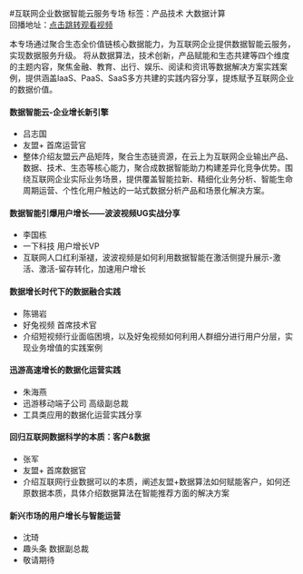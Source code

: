 #互联网企业数据智能云服务专场标签：<kbd>产品技术</kbd> <kbd>大数据计算</kbd><br>回播地址：[点击跳转观看视频](https://alhlsvodhls08.e.vhall.com/mp4record/SessiononDataIntelligenceCloudServiceforInternetEnterprise.mp4)本专场通过聚合生态全价值链核心数据能力，为互联网企业提供数据智能云服务，实现数据服务升级。
将从数据算法，技术创新，产品赋能和生态共建等四个维度的主题内容，聚焦金融、教育、出行、娱乐、阅读和资讯等数据解决方案实践案例，提供涵盖IaaS、PaaS、SaaS多方共建的实践内容分享，提炼赋予互联网企业的数据价值。#### 数据智能云-企业增长新引擎* 吕志国* 友盟+ 首席运营官*  整体介绍友盟云产品矩阵，聚合生态链资源，在云上为互联网企业输出产品、数据、技术、生态等核心能力，聚合成数据智能助力构建差异化竞争优势。围绕互联网企业实际业务场景，提供覆盖智能拉新、精细化业务分析、智能生命周期运营、个性化用户触达的一站式数据分析产品和场景化解决方案。#### 数据智能引爆用户增长——波波视频UG实战分享* 李国栋* 一下科技 用户增长VP* 互联网人口红利渐褪，波波视频是如何利用数据智能在激活侧提升展示-激活、激活-留存转化，加速用户增长#### 数据增长时代下的数据融合实践* 陈锡岩* 好兔视频 首席技术官* 介绍短视频行业面临困境，以及好兔视频如何利用人群细分进行用户分层，实现业务增值的实践案例#### 迅游高速增长的数据化运营实践* 朱海燕* 迅游移动端子公司 高级副总裁* 工具类应用的数据化运营实践分享#### 回归互联网数据科学的本质：客户&数据* 张军* 友盟+ 首席数据官* 介绍互联网行业数据可以的本质，阐述友盟+数据算法如何赋能客户，如何还原数据本质，具体介绍数据算法在智能推荐方面的解决方案#### 新兴市场的用户增长与智能运营* 沈琦* 趣头条 数据副总裁* 敬请期待